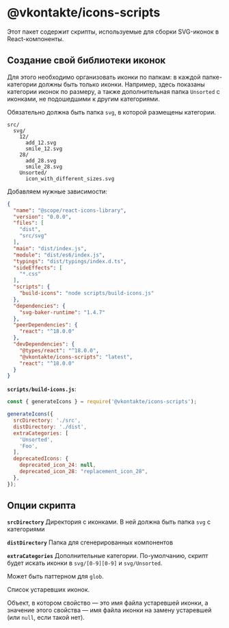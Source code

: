 # @vkontakte/icons-scripts

Этот пакет содержит скрипты, используемые для сборки SVG-иконок в React-компоненты.

## Создание свой библиотеки иконок

Для этого необходимо организовать иконки по папкам: в каждой папке-категории должны быть только иконки. Например, здесь показаны категории иконок по размеру, а также дополнительная папка `Unsorted` с иконками, не подошедшими к другим категориями.

Обязательно должна быть папка `svg`, в которой размещены категории.

```
src/
  svg/
    12/
      add_12.svg
      smile_12.svg
    28/
      add_28.svg
      smile_28.svg
    Unsorted/
      icon_with_different_sizes.svg
```

Добавляем нужные зависимости:

```json
{
  "name": "@scope/react-icons-library",
  "version": "0.0.0",
  "files": [
    "dist",
    "src/svg"
  ],
  "main": "dist/index.js",
  "module": "dist/es6/index.js",
  "typings": "dist/typings/index.d.ts",
  "sideEffects": [
    "*.css"
  ],
  "scripts": {
    "build-icons": "node scripts/build-icons.js"
  },
  "dependencies": {
    "svg-baker-runtime": "1.4.7"
  },
  "peerDependencies": {
    "react": "^18.0.0"
  },
  "devDependencies": {
    "@types/react": "^18.0.0",
    "@vkontakte/icons-scripts": "latest",
    "react": "^18.0.0"
  }
}
```

**`scripts/build-icons.js`**:

```js
const { generateIcons } = require('@vkontakte/icons-scripts');

generateIcons({
  srcDirectory: './src',
  distDirectory: './dist',
  extraCategories: [
    'Unsorted',
    'Foo',
  ],
  deprecatedIcons: {
    deprecated_icon_24: null,
    deprecated_icon_28: "replacement_icon_28",
  },
});
```

## Опции скрипта

**`srcDirectory`**
  Директория с иконками. В ней должна быть папка `svg` с категориями

**`distDirectory`**
  Папка для сгенерированных компонентов

**`extraCategories`**
  Дополнительные категории. По-умолчанию, скрипт будет искать иконки в `svg/[0-9][0-9]` и `svg/Unsorted`.

  Может быть паттерном для `glob`.

  Список устаревших иконок.
  
  Объект, в котором свойство — это имя файла устаревшей иконки, а значение этого свойства — имя файла иконки на замену устаревшей (или `null`, если такой нет).